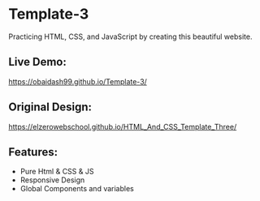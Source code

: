 # Template-3
Practicing HTML, CSS, and JavaScript by creating this beautiful website.

## Live Demo:
  https://obaidash99.github.io/Template-3/

## Original Design: 
 https://elzerowebschool.github.io/HTML_And_CSS_Template_Three/

## Features: 
  - Pure Html & CSS & JS
  - Responsive Design
  - Global Components and variables
